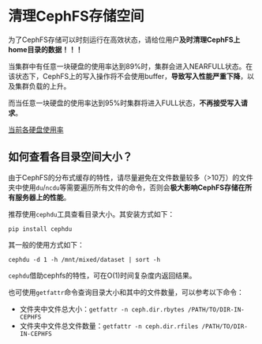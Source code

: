 # 清理CephFS存储空间

为了CephFS存储可以时刻运行在高效状态，请给位用户**及时清理CephFS上home目录的数据！！！**

当集群中有任意一块硬盘的使用率达到89%时，集群会进入NEARFULL状态。在该状态下，CephFS上的写入操作将不会使用buffer，**导致写入性能严重下降**，以及集群负载的上升。

而当任意一块硬盘的使用率达到95%时集群将进入FULL状态，**不再接受写入请求**。

[当前各硬盘使用率](https://prometheus.scut-smil.cn/new/graph?g0.expr=ceph_osd_stat_bytes_used%2Fceph_osd_stat_bytes)

<max-ceph-osd-usage/>

## 如何查看各目录空间大小？

由于CephFS的分布式缓存的特性，请尽量避免在文件数量较多（>10万）的文件夹中使用`du`/`ncdu`等需要遍历所有文件的命令，否则会**极大影响CephFS存储在所有服务器上的性能**。

推荐使用`cephdu`工具查看目录大小。其安装方式如下：

```
pip install cephdu
```

其一般的使用方式如下：

```
cephdu -d 1 -h /mnt/mixed/dataset | sort -h
```

`cephdu`借助cephfs的特性，可在O(1)时间复杂度内返回结果。


也可使用`getfattr`命令查询目录大小和其中的文件数量，可以参考以下命令：

* 文件夹中文件总大小：`getfattr -n ceph.dir.rbytes /PATH/TO/DIR-IN-CEPHFS`
* 文件夹中文件总文件数量：`getfattr -n ceph.dir.rfiles /PATH/TO/DIR-IN-CEPHFS`

